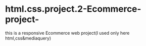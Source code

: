 # html.css.project.2-Ecommerce-project-
this is  a responsive Ecommerce  web project(I used only here html,css&amp;mediaquery)  

